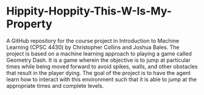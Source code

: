 # Hippity-Hoppity-This-W-Is-My-Property
A GitHub repository for the course project in Introduction to Machine Learning (CPSC 4430) by Christopher Collins and Joshua Bales. The project is based on a machine learning approach to playing a game called Geometry Dash. It is a game wherein the objective is to jump at particular times while being moved forward to avoid spikes, walls, and other obstacles that result in the player dying. The goal of the project is to have the agent learn how to interact with this environment such that it is able to jump at the appropriate times and complete levels.
